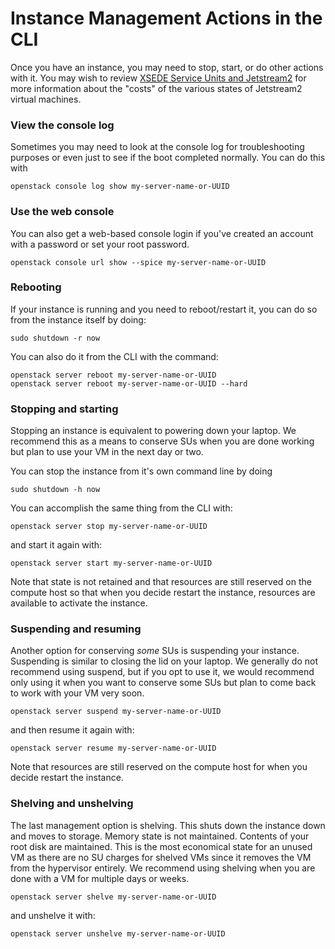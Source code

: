 # Instance Management Actions in the CLI

Once you have an instance, you may need to stop, start, or do other actions with it. You may wish to review [XSEDE Service Units and Jetstream2](../../general/xsede.md) for more information about the "costs" of the various states of Jetstream2 virtual machines.

### View the console log

Sometimes you may need to look at the console log for troubleshooting purposes or even just to see if the boot completed normally. You can do this with

    openstack console log show my-server-name-or-UUID

### Use the web console

You can also get a web-based console login if you've created an account with a password or set your root password.

    openstack console url show --spice my-server-name-or-UUID

### Rebooting

If your instance is running and you need to reboot/restart it, you can do so from the instance itself by doing:

    sudo shutdown -r now

You can also do it from the CLI with the command:

    openstack server reboot my-server-name-or-UUID
    openstack server reboot my-server-name-or-UUID --hard

### Stopping and starting

Stopping an instance is equivalent to powering down your laptop. We recommend this as a means to conserve SUs when you are done working but plan to use your VM in the next day or two.

You can stop the instance from it's own command line by doing

    sudo shutdown -h now

You can accomplish the same thing from the CLI with:

    openstack server stop my-server-name-or-UUID

and start it again with:

    openstack server start my-server-name-or-UUID

Note that state is not retained and that resources are still reserved on the compute host so that when you decide restart the instance, resources are available to activate the instance.

### Suspending and resuming

Another option for conserving *some* SUs is suspending your instance. Suspending is similar to closing the lid on your laptop. We generally do not recommend using suspend, but if you opt to use it, we would recommend only using it when you want to conserve some SUs but plan to come back to work with your VM very soon.

    openstack server suspend my-server-name-or-UUID

and then resume it again with:

    openstack server resume my-server-name-or-UUID

Note that resources are still reserved on the compute host for when you decide restart the instance.

### Shelving and unshelving

The last management option is shelving. This shuts down the instance down and moves to storage. Memory state is not maintained. Contents of your root disk are maintained. This is the most economical state for an unused VM as there are no SU charges for shelved VMs since it removes the VM from the hypervisor entirely. We recommend using shelving when you are done with a VM for multiple days or weeks.

    openstack server shelve my-server-name-or-UUID

and unshelve it with:

    openstack server unshelve my-server-name-or-UUID
